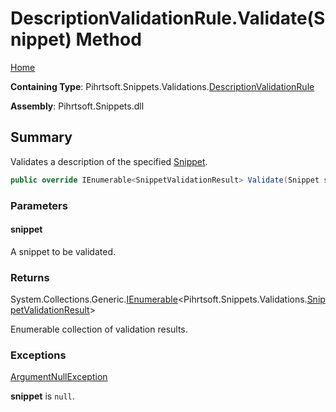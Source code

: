 <a name="_top"></a>

# DescriptionValidationRule\.Validate\(Snippet\) Method

[Home](../../../../../README.md#_top)

**Containing Type**: Pihrtsoft\.Snippets\.Validations\.[DescriptionValidationRule](../README.md#_top)

**Assembly**: Pihrtsoft\.Snippets\.dll

## Summary

Validates a description of the specified [Snippet](../../../Snippet/README.md#_top)\.

```csharp
public override IEnumerable<SnippetValidationResult> Validate(Snippet snippet)
```

### Parameters

#### snippet

A snippet to be validated\.

### Returns

System\.Collections\.Generic\.[IEnumerable](https://docs.microsoft.com/en-us/dotnet/api/system.collections.generic.ienumerable-1)\<Pihrtsoft\.Snippets\.Validations\.[SnippetValidationResult](../../SnippetValidationResult/README.md#_top)>

Enumerable collection of validation results\.

### Exceptions

[ArgumentNullException](https://docs.microsoft.com/en-us/dotnet/api/system.argumentnullexception)

**snippet** is `null`\.

